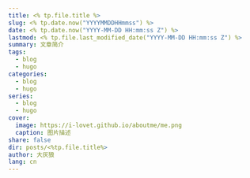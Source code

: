 ```yaml
---
title: <% tp.file.title %>
slug: <% tp.date.now("YYYYMMDDHHmmss") %>
date: <% tp.date.now("YYYY-MM-DD HH:mm:ss Z") %>
lastmod: <% tp.file.last_modified_date("YYYY-MM-DD HH:mm:ss Z") %>
summary: 文章简介
tags:
  - blog
  - hugo
categories:
  - blog
  - hugo
series:
  - blog
  - hugo
cover:
  image: https://i-lovet.github.io/aboutme/me.png
  caption: 图片描述
share: false
dir: posts/<%tp.file.title%>
author: 大灰狼
lang: cn
---
```

